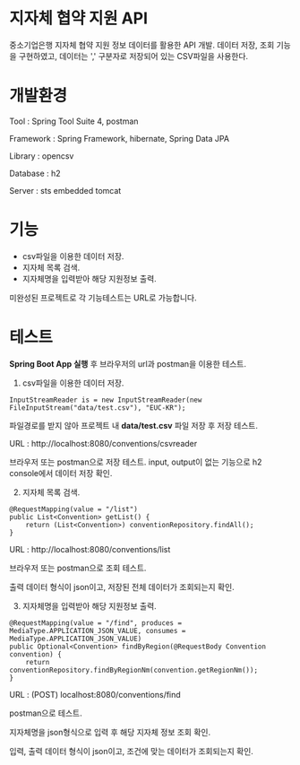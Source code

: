 # 지자체 협약 지원 API

중소기업은행 지자체 협약 지원 정보 데이터를 활용한 API 개발. 데이터 저장, 조회 기능을 구현하였고, 데이터는 ',' 구분자로 저장되어 있는 CSV파일을 사용한다.






# 개발환경

Tool : Spring Tool Suite 4, postman

Framework : Spring Framework, hibernate, Spring Data JPA

Library : opencsv

Database : h2

Server : sts embedded tomcat







# 기능

- csv파일을 이용한 데이터 저장.
- 지자체 목록 검색.
- 지자체명을 입력받아 해당 지원정보 출력.

미완성된 프로젝트로 각 기능테스트는 URL로 가능합니다.






# 테스트

**Spring Boot App 실행** 후 브라우저의 url과 postman을 이용한 테스트.

1. csv파일을 이용한 데이터 저장.

```
InputStreamReader is = new InputStreamReader(new FileInputStream("data/test.csv"), "EUC-KR");
```

파일경로를 받지 않아 프로젝트 내 **data/test.csv** 파일 저장 후 저장 테스트.

URL : http://localhost:8080/conventions/csvreader

브라우저 또는 postman으로 저장 테스트.
input, output이 없는 기능으로 h2 console에서 데이터 저장 확인.



2. 지자체 목록 검색.

```
@RequestMapping(value = "/list")
public List<Convention> getList() {
	return (List<Convention>) conventionRepository.findAll();
}
```

URL : http://localhost:8080/conventions/list


브라우저 또는 postman으로 조회 테스트.

출력 데이터 형식이 json이고, 저장된 전체 데이터가 조회되는지 확인.



3. 지자체명을 입력받아 해당 지원정보 출력.

```
@RequestMapping(value = "/find", produces = MediaType.APPLICATION_JSON_VALUE, consumes = MediaType.APPLICATION_JSON_VALUE)
public Optional<Convention> findByRegion(@RequestBody Convention convention) {
	return conventionRepository.findByRegionNm(convention.getRegionNm());
}
```
URL : (POST) localhost:8080/conventions/find

postman으로 테스트.

지자체명을 json형식으로 입력 후 해당 지자체 정보 조회 확인.

입력, 출력 데이터 형식이 json이고, 조건에 맞는 데이터가 조회되는지 확인.







